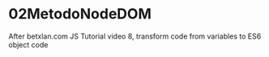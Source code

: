# 02MetodoNodeDOM
After betxlan.com JS Tutorial video 8, transform code from variables to ES6 object code
